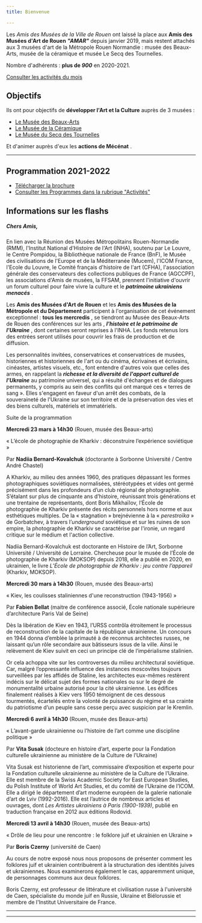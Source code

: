 ```yaml
---
title: Bienvenue

---
```

Les _Amis des Musées de la Ville de Rouen_ ont laissé la place aux **Amis des Musées d'Art de Rouen**   **_"AMAR"_** depuis janvier 2019, mais restent attachés aux 3 musées d'art de la Métropole Rouen Normandie : musée des Beaux-Arts, musée de la céramique et musée Le Secq des Tournelles.

Nombre d'adhérents : **plus de _900_** en 2020-2021.

[Consulter les activités du mois](/pages/activites-du-mois.html)

## Objectifs

Ils ont pour objectifs de **développer l'Art et la Culture** auprès de 3 musées :

* [Le Musée des Beaux-Arts](http://mbarouen.fr/fr)
* [Le Musée de la Céramique](http://museedelaceramique.fr/fr)
* [Le Musée du Secq des Tournelles](http://museelesecqdestournelles.fr/fr)

Et d'animer auprès d'eux les **actions de Mécénat** .

***

## Programmation 2021-2022

* [Télécharger la brochure](/fichiers/brochure-amar-2021-2022.pdf)
* [Consulter les Programmes dans la rubrique "Activités"](/pages/activites.html)

## **Informations sur les flashs**

##### Chers Amis,

En lien avec la Réunion des Musées Métropolitains Rouen-Normandie (RMM), l'Institut National d'Histoire de l'Art (INHA), soutenu par Le Louvre, le Centre Pompidou, la Bibliothèque nationale de France (BnF), le Musée des civilisations de l'Europe et de la Méditerranée (Mucem), l'ICOM France, l'Ecole du Louvre, le Comité français d'histoire de l'art (CFHA), l'association générale des conservateurs des collections publiques de France (AGCCPF), les associations d'Amis de musées, la FFSAM, prennent l'initiative d'ouvrir un forum culturel pour faire vivre la culture et le **_patrimoine ukrainiens menacés_** .

Les **Amis des Musées d'Art de Rouen** et les **Amis des Musées de la Métropole et du Département** participent à l'organisation de cet événement exceptionnel : **tous les mercredis** , se tiendront au Musée des Beaux-Arts de Rouen des conférences sur les arts , **_l'histoire et le patrimoine de l'Ukraine_** , dont certaines seront reprises à l'INHA. Les fonds retenus lors des entrées seront utilisés pour couvrir les frais de production et de diffusion.

Les personnalités invitées, conservatrices et conservatrices de musées, historiennes et historiennes de l'art ou du cinéma, écrivaines et écrivains, cinéastes, artistes visuels, etc., font entendre d'autres voix que celles des armes, en rappelant la **_richesse et la diversité de l'apport culturel de l'Ukraine_** au patrimoine universel, qui a résulté d'échanges et de dialogues permanents, y compris au sein des conflits qui ont marqué ces « terres de sang ». Elles s'engagent en faveur d'un arrêt des combats, de la souveraineté de l'Ukraine sur son territoire et de la préservation des vies et des biens culturels, matériels et immatériels.

Suite de la programmation 

**Mercredi 23 mars à 14h30** (Rouen, musée des Beaux-arts)

« L’école de photographie de Kharkiv : déconstruire l’expérience soviétique »

Par **Nadiia Bernard-Kovalchuk** (doctorante à Sorbonne Université / Centre André Chastel)

A Kharkiv, au milieu des années 1960, des pratiques dépassant les formes photographiques soviétiques normalisées, stéréotypées et vides ont germé précisément dans les profondeurs d’un club régional de photographie. S’étalant sur plus de cinquante ans d’histoire, réunissant trois générations et une trentaine de représentants, dont Boris Mikhaïlov, l’École de photographie de Kharkiv présente des récits personnels hors norme et aux esthétiques multiples. De la « stagnation » brejnévienne à la « _perestroïka_ » de Gorbatchev, à travers l’_underground_ soviétique et sur les ruines de son empire, la photographie de Kharkiv se caractérise par l'ironie, un regard critique sur le médium et l'action collective.

Nadiia Bernard-Kovalchuk est doctorante en Histoire de l’Art, Sorbonne Université / Université de Lorraine. Chercheuse pour le musée de l’École de photographie de Kharkiv (MOKSOP) depuis 2018, elle a publié en 2020, en ukrainien, le livre _L’École de photographie de Kharkiv : jeu contre l’appareil_ (Kharkiv, MOKSOP).

**Mercredi 30 mars à 14h30** (Rouen, musée des Beaux-arts)

« Kiev, les coulisses staliniennes d'une reconstruction (1943-1956) »

Par **Fabien Bellat** (maitre de conférence associé, École nationale supérieure d’architecture Paris Val de Seine)

Dès la libération de Kiev en 1943, l’URSS contrôla étroitement le processus de reconstruction de la capitale de la république ukrainienne. Un concours en 1944 donna d’emblée la primauté à de reconnus architectes russes, ne laissant qu’un rôle secondaire aux bâtisseurs issus de la ville. Ainsi le relèvement de Kiev suivit en ceci un principe clé de l’impérialisme stalinien.

Or cela achoppa vite sur les controverses du milieu architectural soviétique. Car, malgré l’oppressante influence des instances moscovites toujours surveillées par les affidés de Staline, les architectes eux-mêmes restèrent indécis sur le délicat sujet des formes nationales ou sur le degré de monumentalité urbaine autorisé pour la cité ukrainienne. Les édifices finalement réalisés à Kiev vers 1950 témoignent de ces dessous tourmentés, écartelés entre la volonté de puissance du régime et sa crainte du patriotisme d’un peuple sans cesse perçu avec suspicion par le Kremlin.

**Mercredi 6 avril à 14h30** (Rouen, musée des Beaux-arts)  
 

« L’avant-garde ukrainienne ou l’histoire de l’art comme une discipline politique »

Par **Vita Susak** (docteure en histoire d’art, experte pour la Fondation culturelle ukrainienne au ministère de la Culture de l’Ukraine)

Vita Susak est historienne de l’art, commissaire d’exposition et experte pour la Fondation culturelle ukrainienne au ministère de la Culture de l’Ukraine. Elle est membre de la Swiss Academic Society for East European Studies, du Polish Institute of World Art Studies, et du comité de l’Ukraine de l’ICOM. Elle a dirigé le département d’art moderne européen de la galerie nationale d’art de Lviv (1992-2016). Elle est l’autrice de nombreux articles et ouvrages, dont _Les Artistes ukrainiens à Paris (1900-1939)_, publié en traduction française en 2012 aux éditions Rodovid.

**Mercredi 13 avril à 14h30** (Rouen, musée des Beaux-arts)

« Drôle de lieu pour une rencontre : le folklore juif et ukrainien en Ukraine »

Par **Boris Czerny** (université de Caen)

Au cours de notre exposé nous nous proposons de présenter comment les folklores juif et ukrainien contribuèrent à la structuration des identités juives et ukrainiennes. Nous examinerons également le cas, apparemment unique, de personnages communs aux deux folklores.

Boris Czerny, est professeur de littérature et civilisation russe à l'université de Caen, spécialiste du monde juif en Russie, Ukraine et Biélorussie et membre de l'Institut Universitaire de France.

***

***